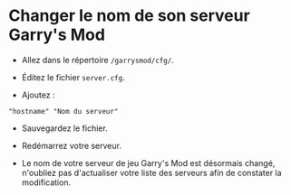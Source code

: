 # Changer le nom de son serveur Garry's Mod

* Allez dans le répertoire `/garrysmod/cfg/`.

* Éditez le fichier `server.cfg`.

* Ajoutez :

`"hostname" "Nom du serveur"`

* Sauvegardez le fichier.

* Redémarrez votre serveur.

* Le nom de votre serveur de jeu Garry's Mod est désormais changé, n'oubliez pas d'actualiser votre liste des serveurs afin de constater la modification.
